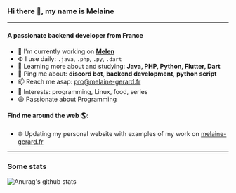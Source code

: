 ### Hi there 👋, my name is Melaine
---

#### A passionate backend developer from France


- 🏢 I'm currently working on **[Melen](https://gitea.skitdev.icu/SkitDev/MelenBotV2)**
- ⚙️ I use daily: `.java`, `.php`, `.py`, `.dart`
- 🌱 Learning more about and studying: **Java, PHP, Python, Flutter, Dart**
- 💬 Ping me about: **discord bot**, **backend development**, **python script**
- 📫 Reach me asap: [pro@melaine-gerard.fr](mailto:pro@melaine-gerard.fr)
- 💜 Interests: programming, Linux, food, series
- 😄 Passionate about Programming

#### Find me around the web 🌎:
- 🌐 Updating my personal website with examples of my work on [melaine-gerard.fr](https://melaine-gerard.fr)

---
### Some stats

![Anurag's github stats](https://github-readme-stats.vercel.app/api?username=MelaineGerard&show_icons=true&theme=dark)

